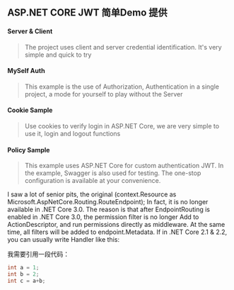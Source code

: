 ## ASP.NET CORE JWT 简单Demo 提供

#### Server & Client
> The project uses client and server credential identification. It's very simple and quick to try
#### MySelf Auth
> This example is the use of Authorization, Authentication in a single project, a mode for yourself to play without the Server
#### Cookie Sample
> Use cookies to verify login in ASP.NET Core, we are very simple to use it, login and logout functions
#### Policy Sample
> This example uses ASP.NET Core for custom authentication JWT. In the example, Swagger is also used for testing. The one-stop configuration is available at your convenience.

I saw a lot of senior pits, the original (context.Resource as Microsoft.AspNetCore.Routing.RouteEndpoint); In fact, it is no longer available in .NET Core 3.0. The reason is that after EndpointRouting is enabled in .NET Core 3.0, the permission filter is no longer Add to ActionDescriptor, and run permissions directly as middleware. At the same time, all filters will be added to endpoint.Metadata. If in .NET Core 2.1 & 2.2, you can usually write Handler like this:

我需要引用一段代码：  
``` c++
int a = 1;
int b = 2;
int c = a+b;
```
